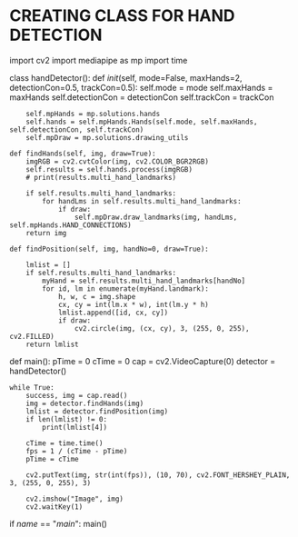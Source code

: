# CREATING CLASS FOR HAND DETECTION
import cv2
import mediapipe as mp
import time


class handDetector():
    def _init_(self, mode=False, maxHands=2, detectionCon=0.5, trackCon=0.5):
        self.mode = mode
        self.maxHands = maxHands
        self.detectionCon = detectionCon
        self.trackCon = trackCon

        self.mpHands = mp.solutions.hands
        self.hands = self.mpHands.Hands(self.mode, self.maxHands, self.detectionCon, self.trackCon)
        self.mpDraw = mp.solutions.drawing_utils

    def findHands(self, img, draw=True):
        imgRGB = cv2.cvtColor(img, cv2.COLOR_BGR2RGB)
        self.results = self.hands.process(imgRGB)
        # print(results.multi_hand_landmarks)

        if self.results.multi_hand_landmarks:
            for handLms in self.results.multi_hand_landmarks:
                if draw:
                    self.mpDraw.draw_landmarks(img, handLms, self.mpHands.HAND_CONNECTIONS)
        return img

    def findPosition(self, img, handNo=0, draw=True):

        lmlist = []
        if self.results.multi_hand_landmarks:
            myHand = self.results.multi_hand_landmarks[handNo]
            for id, lm in enumerate(myHand.landmark):
                h, w, c = img.shape
                cx, cy = int(lm.x * w), int(lm.y * h)
                lmlist.append([id, cx, cy])
                if draw:
                    cv2.circle(img, (cx, cy), 3, (255, 0, 255), cv2.FILLED)
        return lmlist


def main():
    pTime = 0
    cTime = 0
    cap = cv2.VideoCapture(0)
    detector = handDetector()

    while True:
        success, img = cap.read()
        img = detector.findHands(img)
        lmlist = detector.findPosition(img)
        if len(lmlist) != 0:
            print(lmlist[4])

        cTime = time.time()
        fps = 1 / (cTime - pTime)
        pTime = cTime

        cv2.putText(img, str(int(fps)), (10, 70), cv2.FONT_HERSHEY_PLAIN, 3, (255, 0, 255), 3)

        cv2.imshow("Image", img)
        cv2.waitKey(1)


if _name_ == "_main_":
    main()
